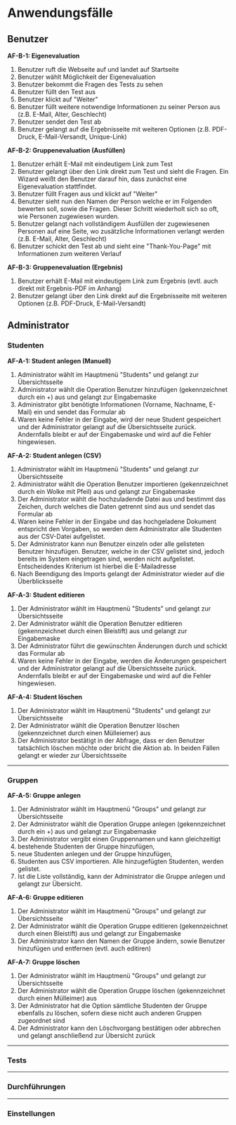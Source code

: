 Anwendungsfälle
================

## Benutzer

**AF-B-1: Eigenevaluation**

1. Benutzer ruft die Webseite auf und landet auf Startseite
1. Benutzer wählt Möglichkeit der Eigenevaluation
1. Benutzer bekommt die Fragen des Tests zu sehen
1. Benutzer füllt den Test aus
1. Benutzer klickt auf "Weiter"
1. Benutzer füllt weitere notwendige Informationen zu seiner Person aus (z.B. E-Mail, Alter, Geschlecht)
1. Benutzer sendet den Test ab
1. Benutzer gelangt auf die Ergebnisseite mit weiteren Optionen (z.B. PDF-Druck, E-Mail-Versandt, Unique-Link)

**AF-B-2: Gruppenevaluation (Ausfüllen)**

1. Benutzer erhält E-Mail mit eindeutigem Link zum Test
1. Benutzer gelangt über den Link direkt zum Test und sieht die Fragen. Ein Wizard weißt den Benutzer darauf hin, dass zunächst eine Eigenevaluation stattfindet.
1. Benutzer füllt Fragen aus und klickt auf "Weiter"
1. Benutzer sieht nun den Namen der Person welche er im Folgenden bewerten soll, sowie die Fragen. Dieser Schritt wiederholt sich so oft, wie Personen zugewiesen wurden.
1. Benutzer gelangt nach vollständigem Ausfüllen der zugewiesenen Personen auf eine Seite, wo zusätzliche Informationen verlangt werden (z.B. E-Mail, Alter, Geschlecht)
1. Benutzer schickt den Test ab und sieht eine "Thank-You-Page" mit Informationen zum weiteren Verlauf

**AF-B-3: Gruppenevaluation (Ergebnis)**

1. Benutzer erhält E-Mail mit eindeutigem Link zum Ergebnis (evtl. auch direkt mit Ergebnis-PDF im Anhang)
1. Benutzer gelangt über den Link direkt auf die Ergebnisseite mit weiteren Optionen (z.B. PDF-Druck, E-Mail-Versandt)

## Administrator

### Studenten

**AF-A-1: Student anlegen (Manuell)**

1. Administrator wählt im Hauptmenü "Students" und gelangt zur Übersichtsseite
1. Administrator wählt die Operation Benutzer hinzufügen (gekennzeichnet durch ein +) aus und gelangt zur Eingabemaske
1. Administrator gibt benötigte Informationen (Vorname, Nachname, E-Mail) ein und sendet das Formular ab
1. Waren keine Fehler in der Eingabe, wird der neue Student gespeichert und der Administrator gelangt auf die Übersichtsseite zurück. Andernfalls bleibt er auf der Eingabemaske und wird auf die Fehler hingewiesen.

**AF-A-2: Student anlegen (CSV)**

1. Administrator wählt im Hauptmenü "Students" und gelangt zur Übersichtsseite
1. Administrator wählt die Operation Benutzer importieren (gekennzeichnet durch ein Wolke mit Pfeil) aus und gelangt zur Eingabemaske
1. Der Administrator wählt die hochzuladende Datei aus und bestimmt das Zeichen, durch welches die Daten getrennt sind aus und sendet das Formular ab
1. Waren keine Fehler in der Eingabe und das hochgeladene Dokument entspricht den Vorgaben, so werden dem Administrator alle Studenten aus der CSV-Datei aufgelistet.
1. Der Administrator kann nun Benutzer einzeln oder alle gelisteten Benutzer hinzufügen. Benutzer, welche in der CSV gelistet sind, jedoch bereits im System eingetragen sind, werden nicht aufgelistet. Entscheidendes Kriterium ist hierbei die E-Mailadresse
1. Nach Beendigung des Imports gelangt der Administrator wieder auf die Überblicksseite

**AF-A-3: Student editieren**

1. Der Administrator wählt im Hauptmenü "Students" und gelangt zur Übersichtsseite
1. Der Administrator wählt die Operation Benutzer editieren (gekennzeichnet durch einen Bleistift) aus und gelangt zur Eingabemaske
1. Der Administrator führt die gewünschten Änderungen durch und schickt das Formular ab
1. Waren keine Fehler in der Eingabe, werden die Änderungen gespeichert und der Administrator gelangt auf die Übersichtsseite zurück. Andernfalls bleibt er auf der Eingabemaske und wird auf die Fehler hingewiesen.

**AF-A-4: Student löschen**

1. Der Administrator wählt im Hauptmenü "Students" und gelangt zur Übersichtsseite
1. Der Administrator wählt die Operation Benutzer löschen (gekennzeichnet durch einen Mülleiemer) aus
1. Der Administrator bestätigt in der Abfrage, dass er den Benutzer tatsächlich löschen möchte oder bricht die Aktion ab. In beiden Fällen gelangt er wieder zur Übersichtsseite

***
### Gruppen

**AF-A-5: Gruppe anlegen**

1. Der Administrator wählt im Hauptmenü "Groups" und gelangt zur Übersichtsseite
1. Der Administrator wählt die Operation Gruppe anlegen (gekennzeichnet durch ein +) aus und gelangt zur Eingabemaske
1. Der Administrator vergibt einen Gruppennamen und kann gleichzeitigt
 1. bestehende Studenten der Gruppe hinzufügen,
 1. neue Studenten anlegen und der Gruppe hinzufügen,
 1. Studenten aus CSV importieren.
Alle hinzugefügten Studenten, werden gelistet.
1. Ist die Liste vollständig, kann der Administrator die Gruppe anlegen und gelangt zur Übersicht.

**AF-A-6: Gruppe editieren**

1. Der Administrator wählt im Hauptmenü "Groups" und gelangt zur Übersichtsseite
1. Der Administrator wählt die Operation Gruppe editieren (gekennzeichnet durch einen Bleistift) aus und gelangt zur Eingabemaske
1. Der Administrator kann den Namen der Gruppe ändern, sowie Benutzer hinzufügen und entfernen (evtl. auch editiren)

**AF-A-7: Gruppe löschen**

1. Der Administrator wählt im Hauptmenü "Groups" und gelangt zur Übersichtsseite
1. Der Administrator wählt die Operation Gruppe löschen (gekennzeichnet durch einen Mülleimer) aus
1. Der Administrator hat die Option sämtliche Studenten der Gruppe ebenfalls zu löschen, sofern diese nicht auch anderen Gruppen zugeordnet sind
1. Der Administrator kann den Löschvorgang bestätigen oder abbrechen und gelangt anschließend zur Übersicht zurück

***
### Tests

***
### Durchführungen

***
### Einstellungen